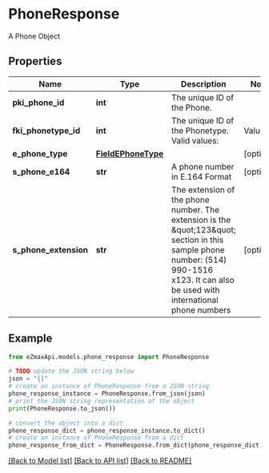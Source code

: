 # PhoneResponse

A Phone Object

## Properties

Name | Type | Description | Notes
------------ | ------------- | ------------- | -------------
**pki_phone_id** | **int** | The unique ID of the Phone. | 
**fki_phonetype_id** | **int** | The unique ID of the Phonetype.  Valid values:  |Value|Description| |-|-| |1|Office| |2|Home| |3|Mobile| |4|Fax| |5|Pager| |6|Toll Free| | 
**e_phone_type** | [**FieldEPhoneType**](FieldEPhoneType.md) |  | [optional] 
**s_phone_e164** | **str** | A phone number in E.164 Format | [optional] 
**s_phone_extension** | **str** | The extension of the phone number.  The extension is the \&quot;123\&quot; section in this sample phone number: (514) 990-1516 x123.  It can also be used with international phone numbers | [optional] 

## Example

```python
from eZmaxApi.models.phone_response import PhoneResponse

# TODO update the JSON string below
json = "{}"
# create an instance of PhoneResponse from a JSON string
phone_response_instance = PhoneResponse.from_json(json)
# print the JSON string representation of the object
print(PhoneResponse.to_json())

# convert the object into a dict
phone_response_dict = phone_response_instance.to_dict()
# create an instance of PhoneResponse from a dict
phone_response_from_dict = PhoneResponse.from_dict(phone_response_dict)
```
[[Back to Model list]](../README.md#documentation-for-models) [[Back to API list]](../README.md#documentation-for-api-endpoints) [[Back to README]](../README.md)


